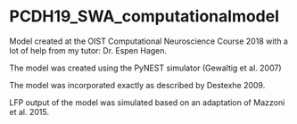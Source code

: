 # PCDH19_SWA_computationalmodel
 
Model created at the OIST Computational Neuroscience Course 2018 with a lot of help from my tutor: Dr. Espen Hagen.


The model was created using the PyNEST simulator (Gewaltig et al. 2007)

The model was incorporated exactly as described by Destexhe 2009.

LFP output of the model was simulated based on an adaptation of Mazzoni et al. 2015.